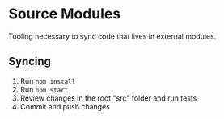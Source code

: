 # Source Modules

Tooling necessary to sync code that lives in external modules.

## Syncing

1. Run `npm install`
1. Run `npm start`
1. Review changes in the root "src" folder and run tests
1. Commit and push changes
